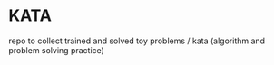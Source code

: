 # KATA
repo to collect trained and solved toy problems / kata (algorithm and problem solving practice)
